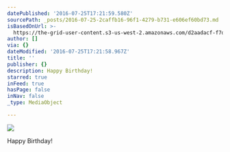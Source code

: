 ```yaml
---
datePublished: '2016-07-25T17:21:59.580Z'
sourcePath: _posts/2016-07-25-2caffb16-96f1-4279-b731-e606ef60bd73.md
isBasedOnUrl: >-
  https://the-grid-user-content.s3-us-west-2.amazonaws.com/d2aadacf-f7da-4c00-ae69-4704c528690f.jpg
author: []
via: {}
dateModified: '2016-07-25T17:21:58.967Z'
title: ''
publisher: {}
description: Happy Birthday!
starred: true
inFeed: true
hasPage: false
inNav: false
_type: MediaObject

---
```

![](https://the-grid-user-content.s3-us-west-2.amazonaws.com/d2aadacf-f7da-4c00-ae69-4704c528690f.jpg)

Happy Birthday!